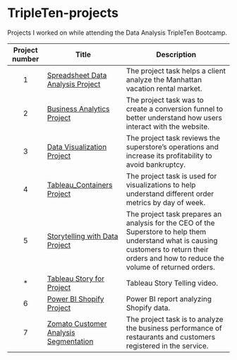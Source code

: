 # TripleTen-projects
Projects I worked on while attending the Data Analysis TripleTen Bootcamp.


| Project number | Title | Description |
| :-----------: | ----------- |----------- |
| 1 |[Spreadsheet Data Analysis Project](https://docs.google.com/spreadsheets/d/1191ZzhT2gw5xksp6r_WIjS5xliykuWjOQH3wn2hSz14/edit?usp=sharing)| The project task helps a client analyze the Manhattan vacation rental market.|
| 2 |[Business Analytics Project](https://docs.google.com/spreadsheets/d/112oVviCsr2tTqNhLgNNcu7S7YAYRsfC11pwyUYVI9Dc/edit?usp=sharing)|The project task was to create a conversion funnel to better understand how users interact with the website.|
| 3 |[Data Visualization Project](https://public.tableau.com/views/DataVisualizationprojectPublished/Advertising?:language=en-US&publish=yes&:sid=&:redirect=auth&:display_count=n&:origin=viz_share_link)|The project task reviews the superstore’s operations and increase its profitability to avoid bankruptcy.|
| 4 |[Tableau_Containers Project](https://public.tableau.com/views/Tableau_Containers_Completed_17386298629010/BusinessMetricsbyDayofWeek?:language=en-US&publish=yes&:sid=&:redirect=auth&:display_count=n&:origin=viz_share_link)|The project task is used for visualizations to help understand different order metrics by day of week.|
| 5 |[Storytelling with Data Project](https://public.tableau.com/views/StorytellingwithData-Project-3/FinalSprint5DB?:language=en-US&publish=yes&:sid=&:redirect=auth&:display_count=n&:origin=viz_share_link)|The project task prepares an analysis for the CEO of the Superstore to help them understand what is causing customers to return their orders and how to reduce the volume of returned orders.|
| * |[Tableau Story for Project](https://www.loom.com/share/a048519b88714a2a84daf678df53fb65?sid=6a911d43-b7fa-4983-b920-6e75a49c6777)|Tableau Story Telling video.|
| 6 |[Power BI Shopify Project](https://github.com/tyronegit/Power-BI-Projects/blob/main/Sprint%206%20-%20Power%20BI%20Project_Shopify.pdf) | Power BI report analyzing Shopify data.|
| 7 |[Zomato Customer Analysis Segmentation](https://github.com/tyronegit/Project-7)| The project task is to analyze the business performance of restaurants and customers registered in the service.|

